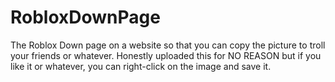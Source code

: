 # RobloxDownPage
The Roblox Down page on a website so that you can copy the picture to troll your friends or whatever. Honestly uploaded this for NO REASON but if you like it or whatever, you can right-click on the image and save it.
